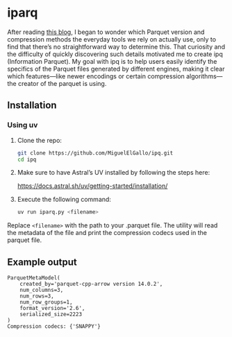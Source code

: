 # iparq

After reading [this blog](https://duckdb.org/2025/01/22/parquet-encodings.html), I began to wonder which Parquet version and compression methods the everyday tools we rely on actually use, only to find that there’s no straightforward way to determine this. That curiosity and the difficulty of quickly discovering such details motivated me to create ipq (Information Parquet). My goal with ipq is to help users easily identify the specifics of the Parquet files generated by different engines, making it clear which features—like newer encodings or certain compression algorithms—the creator of the parquet is using.

## Installation

### Using uv

1) Clone the repo:

    ```sh
    git clone https://github.com/MiguelElGallo/ipq.git
    cd ipq
    ```

2) Make sure to have Astral’s UV installed by following the steps here:  

    <https://docs.astral.sh/uv/getting-started/installation/>

3) Execute the following command:

    ```sh
    uv run iparq.py <filename>
    ```

Replace `<filename>` with the path to your .parquet file. The utility will read the metadata of the file and print the compression codecs used in the parquet file.

## Example output

```log
ParquetMetaModel(
    created_by='parquet-cpp-arrow version 14.0.2',
    num_columns=3,
    num_rows=3,
    num_row_groups=1,
    format_version='2.6',
    serialized_size=2223
)
Compression codecs: {'SNAPPY'}
```